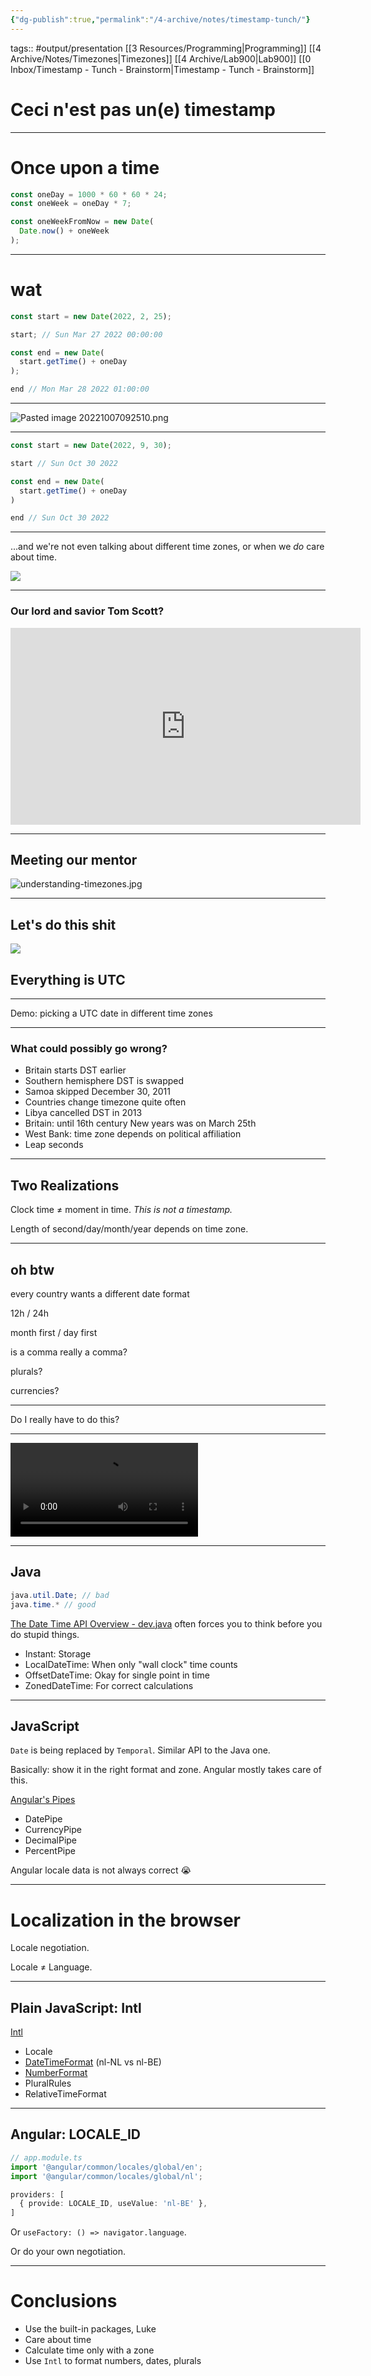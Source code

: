 ```yaml
---
{"dg-publish":true,"permalink":"/4-archive/notes/timestamp-tunch/"}
---
```


tags:: #output/presentation [[3 Resources/Programming\|Programming]] [[4 Archive/Notes/Timezones\|Timezones]] [[4 Archive/Lab900\|Lab900]]
[[0 Inbox/Timestamp - Tunch - Brainstorm\|Timestamp - Tunch - Brainstorm]]

# Ceci n'est pas un(e) timestamp

---

# Once upon a time

```typescript
const oneDay = 1000 * 60 * 60 * 24;
const oneWeek = oneDay * 7;

const oneWeekFromNow = new Date(
  Date.now() + oneWeek
);
```

---

# wat

```typescript
const start = new Date(2022, 2, 25);

start; // Sun Mar 27 2022 00:00:00

const end = new Date(
  start.getTime() + oneDay
);

end // Mon Mar 28 2022 01:00:00
```

---

![Pasted image 20221007092510.png](/img/user/0%20Inbox/Pasted%20image%2020221007092510.png)

---

```typescript
const start = new Date(2022, 9, 30);

start // Sun Oct 30 2022

const end = new Date(
  start.getTime() + oneDay
)

end // Sun Oct 30 2022
```

---

...and we're not even talking about different time zones, or when we *do* care about time.

![](http://i1.kym-cdn.com/photos/images/original/000/251/734/cfb.jpg)

---

### Our lord and savior Tom Scott?

<iframe width="560" height="315" src="https://www.youtube-nocookie.com/embed/-5wpm-gesOY" title="YouTube video player" frameborder="0" allow="accelerometer; autoplay; clipboard-write; encrypted-media; gyroscope; picture-in-picture" allowfullscreen></iframe>

---

## Meeting our mentor

![understanding-timezones.jpg](/img/user/0%20Inbox/understanding-timezones.jpg)

---

## Let's do this shit

![](https://preview.redd.it/10zutid8u6651.jpg?auto=webp&s=e53fd087e06d35092edb7e97463d04a0fa5f78d8)

## Everything is UTC

---

Demo: picking a UTC date in different time zones

---

### What could possibly go wrong?
- Britain starts DST earlier
- Southern hemisphere DST is swapped
- Samoa skipped December 30, 2011
- Countries change timezone quite often
- Libya cancelled DST in 2013
- Britain: until 16th century New years was on March 25th
- West Bank: time zone depends on political affiliation
- Leap seconds

---

## Two Realizations

Clock time ≠ moment in time. *This is not a timestamp.*

Length of second/day/month/year depends on time zone.

---

## oh btw

every country wants a different date format

12h / 24h

month first / day first

is a comma really a comma?

plurals?

currencies?

---

Do I really have to do this?

---

<video data-autoplay controls><source src="just-let-go.mp4" type="video/mp4"></video>

---

## Java

```java
java.util.Date; // bad
java.time.* // good
```

[The Date Time API Overview - dev.java](https://dev.java/learn/date-time/intro/) often forces you to think before you do stupid things.

- Instant: Storage
- LocalDateTime: When only "wall clock" time counts
- OffsetDateTime: Okay for single point in time
- ZonedDateTime: For correct calculations

---

## JavaScript

`Date` is being replaced by `Temporal`. Similar API to the Java one.

Basically: show it in the right format and zone. Angular mostly takes care of this.

[Angular's Pipes](https://angular.io/guide/i18n-common-format-data-locale)
- DatePipe
- CurrencyPipe
- DecimalPipe
- PercentPipe

Angular locale data is not always correct 😭

---

# Localization in the browser
Locale negotiation.

Locale ≠ Language.

---

## Plain JavaScript: Intl

[Intl](https://developer.mozilla.org/en-US/docs/Web/JavaScript/Reference/Global_Objects/Intl)
- Locale
- [DateTimeFormat](https://developer.mozilla.org/en-US/docs/Web/JavaScript/Reference/Global_Objects/Intl/DateTimeFormat/DateTimeFormat) (nl-NL vs nl-BE)
- [NumberFormat](https://developer.mozilla.org/en-US/docs/Web/JavaScript/Reference/Global_Objects/Intl/NumberFormat/NumberFormat)
- PluralRules
- RelativeTimeFormat

---

## Angular: LOCALE_ID

```typescript
// app.module.ts
import '@angular/common/locales/global/en';  
import '@angular/common/locales/global/nl';

providers: [
  { provide: LOCALE_ID, useValue: 'nl-BE' },
]
```

Or `useFactory: () => navigator.language`.

Or do your own negotiation.

---

# Conclusions

- Use the built-in packages, Luke
- Care about time
- Calculate time only with a zone
- Use `Intl` to format numbers, dates, plurals